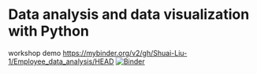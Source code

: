# Data analysis and data visualization with Python
workshop demo
https://mybinder.org/v2/gh/Shuai-Liu-1/Employee_data_analysis/HEAD
[![Binder](https://mybinder.org/badge_logo.svg)](https://mybinder.org/v2/gh/Shuai-Liu-1/Employee_data_analysis/HEAD)
